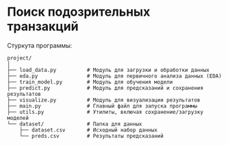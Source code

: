 # Поиск подозрительных транзакций

Стуркута программы:

    project/
    │
    ├── load_data.py          # Модуль для загрузки и обработки данных
    ├── eda.py                # Модуль для первичного анализа данных (EDA)
    ├── train_model.py        # Модуль для обучения модели
    ├── predict.py            # Модуль для предсказаний и сохранения результатов
    ├── visualize.py          # Модуль для визуализации результатов
    ├── main.py               # Главный файл для запуска программы
    ├── utils.py              # Утилиты, включая сохранение/загрузку моделей
    └── dataset/              # Папка для данных
        ├── dataset.csv       # Исходный набор данных
        └── preds.csv         # Результаты предсказаний
